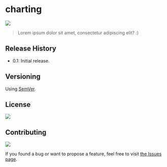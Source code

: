 # charting

![](https://img.shields.io/badge/platform-Windows%20%7C%20macOS-blue)

>Lorem ipsum dolor sit amet, consectetur adipiscing elit? :)

<!-- ## Screenshots -->

<!-- ### Windows -->

<!-- ![1]() -->

<!-- ### macOS -->
<!-- ![1]() -->
<!-- ![2]() -->

<!-- ## How to use -->

## Release History

- 0.1: Initial release.

<!-- <details> -->

<!-- <summary>
Click to see all updates < 1.0.0
</summary> -->

<!-- - 0.2: 
- 0.1: Initial release.
</details> -->

<!-- <br> -->

## Versioning

Using [SemVer](http://semver.org/).

## License

![](https://img.shields.io/github/license/vardecab/charting)

<!-- ## Acknowledgements -->

## Contributing

![](https://img.shields.io/github/issues/vardecab/charting)

If you found a bug or want to propose a feature, feel free to visit [the Issues page](https://github.com/vardecab/charting/issues).